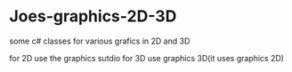 # Joes-graphics-2D-3D
some c# classes for various grafics in 2D and 3D

for 2D use the graphics sutdio for 3D use graphics 3D(it uses graphics 2D)
